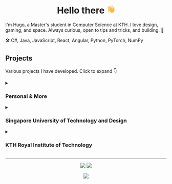 <h1 align="center">Hello there <a href="https://youtu.be/dQw4w9WgXcQ"><img height="26em" src="https://raw.githubusercontent.com/Cactooz/Cactooz/main/img/hand.svg"></a></h1>

I'm Hugo, a Master's student in Computer Science at KTH. I love design, gaming, and space. Always curious, open to tips and tricks, and building. 🚀

🛠️ C#, Java, JavaScript, React, Angular, Python, PyTorch, NumPy

## Projects
Various projects I have developed. Click to expand 👇

<details>
<summary><h3>Personal & More</h3></summary>

**Minecraft Server Status Discord Bot**:
A Discord.js bot that allows you to ping Minecraft servers to see if they are online and how many players are online.

- Repo: [MinecraftServer-DiscordBot](https://github.com/Cactooz/MinecraftServer-DiscordBot)

**IT-Chapter Website**:
Development of the chapter website using Next.js.

- Repo: [heim](https://github.com/itsektionen/heim)
- Website: [kth.it](https://www.kth.it/)

**IT-Chapter Songbook**:
Development of the chapter songbook Progressive Web App using React and TypeScript. With the corresponding list of all songs built in TypeScript.

- Songbook Repo: [songbook-2.0](https://github.com/itsektionen/songbook-2.0)
- Songlist Repo: [songlist](https://github.com/itsektionen/songlist)
- Website: [sb.kth.it](https://www.sb.kth.it/)
</details>

<details>
<summary><h3>Singapore University of Technology and Design</h3></summary>

**Bitcoin Prediction Model**: 
A machine learning model that predicts the future price of Bitcoin with up to 97.5% accuracy. Built using PyTorch during a deep learning course.

- Repo: [BitcoinPredictor](https://github.com/Cactooz/BitcoinPredictor)

**ImageWrench**: 
A lightweight cross-platform bitmap (.bmp) image editor built in C.

- Repo: [ImageWrench](https://github.com/Cactooz/ImageWrench)
</details>

<details>
<summary><h3>KTH Royal Institute of Technology</h3></summary>

**reShuffle**: 
Development and research of music shuffling algorithms using JavaScript and Spotify API as part of our [Bachelor's thesis](http://kth.diva-portal.org/smash/record.jsf?pid=diva2:1906561).

- Repo: [reShuffle](https://github.com/Cactooz/reShuffle)
- Website: [reshuffle.one](https://reshuffle.one/)

**Fault with Curiosity**: 
An online co-op 3D puzzle game developed with a group of 8, where players need to escape a pitch black dungeon before ghosts hunt them down. Compatible with Windows, MacOS (ARM), and Linux.

- Repo: [FaultWithCuriosity](https://github.com/TeamAlphaKTH/FaultWithCuriosity)
- Download: [Fault with Curiosity](https://github.com/TeamAlphaKTH/FaultWithCuriosity/releases/tag/v1.0)

**Star Wars Wiki**: 
A React.js based web app for information about Star Wars, built in a group of four for an interactive web programming course.

- Repo: [StarWarsWiki](https://github.com/Cactooz/StarWarsWiki)
- Website: [starwarsloreatlas.web.app](https://starwarsloreatlas.web.app/)

**Uno32 Snake**: 
A classic Snake game built in C for a Uno32 chipKit for a computer hardware course.

- Repo: [Snake](https://github.com/Cactooz/Snake)
</details>

---

<p align="center" width="100%">
    <img src="https://github-readme-stats.vercel.app/api?username=Cactooz&show_icons=true&bg_color=0D1117&border_color=30363D&text_color=ADBAC7&title_color=ADBAC7&icon_color=FF6600&line_height=20">
    <img src="https://github-readme-stats.vercel.app/api/top-langs/?username=Cactooz&size_weight=0.5&count_weight=0.5&layout=compact&bg_color=0D1117&border_color=30363D&text_color=ADBAC7&title_color=ADBAC7">
</p>
<p align="center" width="100%">
    <img src="http://github-readme-streak-stats.herokuapp.com?user=Cactooz&theme=dark&date_format=j%20M%5B%20Y%5D&background=0D1117&sideLabels=ADBAC7&currStreakLabel=FF6600&border=30363D&stroke=0D1117&ring=FF6600&fire=FF6600&dates=ADBAC7&currStreakNum=ADBAC7&sideNums=ADBAC7&card_height=160">
</p>
